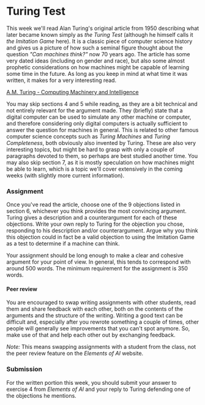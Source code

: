
# Turing Test

This week we'll read Alan Turing's original article from 1950 describing what
later became known simply as *the Turing Test* (although he himself calls it
*the Imitation Game* here). It is a classic piece of computer science history
and gives us a picture of how such a seminal figure thought about the question
*"Can machines think?"* now 70 years ago. The article has some very dated ideas
(including on gender and race), but also some almost prophetic considerations
on how machines might be capable of learning some time in the future. As long
as you keep in mind at what time it was written, it makes for a very
interesting read.

[A.M. Turing - Computing Machinery and Intelligence](turing_test.pdf)

You may skip sections 4 and 5 while reading, as they are a bit technical and
not entirely relevant for the argument made. They (briefly) state that a
digital computer can be used to simulate any other machine or computer, and
therefore considering only digital computers is actually sufficient to answer
the question for machines in general. This is related to other famous computer
science concepts such as *Turing Machines* and *Turing Completeness*, both
obviously also invented by Turing. These are also very interesting topics, but
might be hard to grasp with only a couple of paragraphs devoted to them, so
perhaps are best studied another time. You may also skip section 7, as it is
mostly speculation on how machines might be able to learn, which is a topic
we'll cover extensively in the coming weeks (with slightly more current
information).

### Assignment

Once you've read the article, choose one of the 9 objections listed in section
6, whichever you think provides the most convincing argument. Turing gives a
description and a counterargument for each of these objections. Write your own
reply to Turing for the objection you chose, responding to his description
and/or counterargument. Argue why you think this objection could in fact be a
valid objection to using the Imitation Game as a test to determine if a machine
can think.

Your assignment should be long enough to make a clear and cohesive argument for
your point of view. In general, this tends to correspond with around 500 words.
The minimum requirement for the assignment is 350 words.

#### Peer review

You are encouraged to swap writing assignments with other students, read them
and share feedback with each other, both on the contents of the arguments and
the structure of the writing. Writing a good text can be difficult and,
especially after you rewrote something a couple of times, other people will
generally see improvements that you can't spot anymore. So, make use of that
and help each other out by exchanging feedback.

*Note:* This means swapping assignments with a student from the class, not
the peer review feature on the *Elements of AI* website.

### Submission

For the written portion this week, you should submit your answer to exercise 4
from *Elements of AI* and your reply to Turing defending one of the objections
he mentions.
